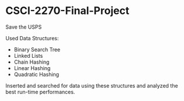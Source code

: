 # CSCI-2270-Final-Project
Save the USPS

Used Data Structures:
- Binary Search Tree
- Linked Lists
- Chain Hashing
- Linear Hashing
- Quadratic Hashing

Inserted and searched for data using these structures and analyzed the best run-time performances. 
